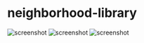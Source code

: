 # neighborhood-library
![screenshot](screenshot/1.png)
![screenshot](screenshot/2.png)
![screenshot](screenshot/3.png)